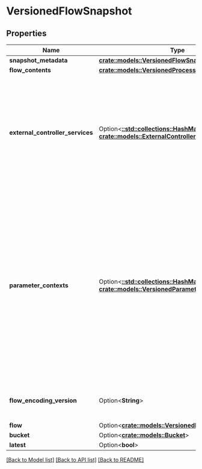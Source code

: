 # VersionedFlowSnapshot

## Properties

Name | Type | Description | Notes
------------ | ------------- | ------------- | -------------
**snapshot_metadata** | [**crate::models::VersionedFlowSnapshotMetadata**](VersionedFlowSnapshotMetadata.md) |  | 
**flow_contents** | [**crate::models::VersionedProcessGroup**](VersionedProcessGroup.md) |  | 
**external_controller_services** | Option<[**::std::collections::HashMap<String, crate::models::ExternalControllerServiceReference>**](ExternalControllerServiceReference.md)> | The information about controller services that exist outside this versioned flow, but are referenced by components within the versioned flow. | [optional]
**parameter_contexts** | Option<[**::std::collections::HashMap<String, crate::models::VersionedParameterContext>**](VersionedParameterContext.md)> | The parameter contexts referenced by process groups in the flow contents. The mapping is from the name of the context to the context instance, and it is expected that any context in this map is referenced by at least one process group in this flow. | [optional]
**flow_encoding_version** | Option<**String**> | The optional encoding version of the flow contents. | [optional]
**flow** | Option<[**crate::models::VersionedFlow**](VersionedFlow.md)> |  | [optional]
**bucket** | Option<[**crate::models::Bucket**](Bucket.md)> |  | [optional]
**latest** | Option<**bool**> |  | [optional]

[[Back to Model list]](../README.md#documentation-for-models) [[Back to API list]](../README.md#documentation-for-api-endpoints) [[Back to README]](../README.md)


